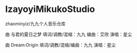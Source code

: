 # IzayoyiMikukoStudio
zhaominyiz/九九个人音乐仓库

曲 与君的夏日之梦 填词/调教/混缩：九九 编曲：艾欣 演唱：星尘

曲 Dream:Origin 填词/调教/混缩/编曲：九九 演唱：星尘
